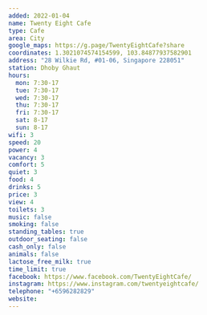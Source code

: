 ```yaml
---
added: 2022-01-04
name: Twenty Eight Cafe
type: Cafe
area: City
google_maps: https://g.page/TwentyEightCafe?share
coordinates: 1.3021074574154599, 103.84877937582901
address: "28 Wilkie Rd, #01-06, Singapore 228051"
station: Dhoby Ghaut
hours:
  mon: 7:30-17
  tue: 7:30-17
  wed: 7:30-17
  thu: 7:30-17
  fri: 7:30-17
  sat: 8-17
  sun: 8-17
wifi: 3
speed: 20
power: 4
vacancy: 3
comfort: 5
quiet: 3
food: 4
drinks: 5
price: 3
view: 4
toilets: 3
music: false
smoking: false
standing_tables: true
outdoor_seating: false
cash_only: false
animals: false
lactose_free_milk: true
time_limit: true
facebook: https://www.facebook.com/TwentyEightCafe/
instagram: https://www.instagram.com/twentyeightcafe/
telephone: "+6596282829"
website: 
---
```

